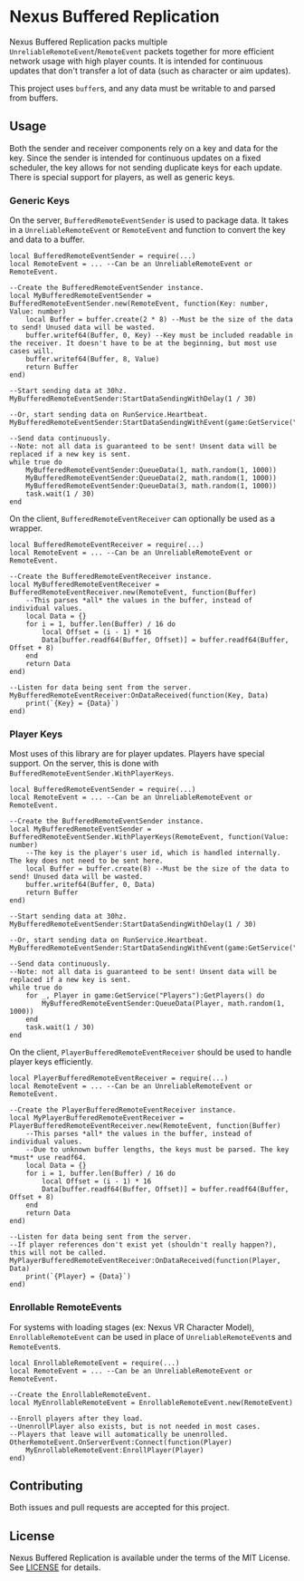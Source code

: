 # Nexus Buffered Replication
Nexus Buffered Replication packs multiple `UnreliableRemoteEvent`/`RemoteEvent`
packets together for more efficient network usage with high player counts. It
is intended for continuous updates that don't transfer a lot of data (such as
character or aim updates).

This project uses `buffer`s, and any data must be writable to and parsed from
buffers.

## Usage
Both the sender and receiver components rely on a key and data for the key.
Since the sender is intended for continuous updates on a fixed scheduler,
the key allows for not sending duplicate keys for each update. There is special
support for players, as well as generic keys.

### Generic Keys
On the server, `BufferedRemoteEventSender` is used to package data. It takes
in a `UnreliableRemoteEvent` or `RemoteEvent` and function to convert the key
and data to a buffer.

```luau
local BufferedRemoteEventSender = require(...)
local RemoteEvent = ... --Can be an UnreliableRemoteEvent or RemoteEvent.

--Create the BufferedRemoteEventSender instance.
local MyBufferedRemoteEventSender = BufferedRemoteEventSender.new(RemoteEvent, function(Key: number, Value: number)
    local Buffer = buffer.create(2 * 8) --Must be the size of the data to send! Unused data will be wasted.
    buffer.writef64(Buffer, 0, Key) --Key must be included readable in the receiver. It doesn't have to be at the beginning, but most use cases will.
    buffer.writef64(Buffer, 8, Value)
    return Buffer
end)

--Start sending data at 30hz.
MyBufferedRemoteEventSender:StartDataSendingWithDelay(1 / 30)

--Or, start sending data on RunService.Heartbeat.
MyBufferedRemoteEventSender:StartDataSendingWithEvent(game:GetService("RunService").Heartbeat)

--Send data continuously.
--Note: not all data is guaranteed to be sent! Unsent data will be replaced if a new key is sent.
while true do
    MyBufferedRemoteEventSender:QueueData(1, math.random(1, 1000))
    MyBufferedRemoteEventSender:QueueData(2, math.random(1, 1000))
    MyBufferedRemoteEventSender:QueueData(3, math.random(1, 1000))
    task.wait(1 / 30)
end
```

On the client, `BufferedRemoteEventReceiver` can optionally be used as a wrapper.
```luau
local BufferedRemoteEventReceiver = require(...)
local RemoteEvent = ... --Can be an UnreliableRemoteEvent or RemoteEvent.

--Create the BufferedRemoteEventReceiver instance.
local MyBufferedRemoteEventReceiver = BufferedRemoteEventReceiver.new(RemoteEvent, function(Buffer)
    --This parses *all* the values in the buffer, instead of individual values.
    local Data = {}
    for i = 1, buffer.len(Buffer) / 16 do
        local Offset = (i - 1) * 16
        Data[buffer.readf64(Buffer, Offset)] = buffer.readf64(Buffer, Offset + 8)
    end
    return Data
end)

--Listen for data being sent from the server.
MyBufferedRemoteEventReceiver:OnDataReceived(function(Key, Data)
    print(`{Key} = {Data}`)
end)
```

### Player Keys
Most uses of this library are for player updates. Players have special support.
On the server, this is done with `BufferedRemoteEventSender.WithPlayerKeys`.

```luau
local BufferedRemoteEventSender = require(...)
local RemoteEvent = ... --Can be an UnreliableRemoteEvent or RemoteEvent.

--Create the BufferedRemoteEventSender instance.
local MyBufferedRemoteEventSender = BufferedRemoteEventSender.WithPlayerKeys(RemoteEvent, function(Value: number)
    --The key is the player's user id, which is handled internally. The key does not need to be sent here.
    local Buffer = buffer.create(8) --Must be the size of the data to send! Unused data will be wasted.
    buffer.writef64(Buffer, 0, Data)
    return Buffer
end)

--Start sending data at 30hz.
MyBufferedRemoteEventSender:StartDataSendingWithDelay(1 / 30)

--Or, start sending data on RunService.Heartbeat.
MyBufferedRemoteEventSender:StartDataSendingWithEvent(game:GetService("RunService").Heartbeat)

--Send data continuously.
--Note: not all data is guaranteed to be sent! Unsent data will be replaced if a new key is sent.
while true do
    for _, Player in game:GetService("Players"):GetPlayers() do
        MyBufferedRemoteEventSender:QueueData(Player, math.random(1, 1000))
    end
    task.wait(1 / 30)
end
```

On the client, `PlayerBufferedRemoteEventReceiver` should be used to handle player
keys efficiently.

```luau
local PlayerBufferedRemoteEventReceiver = require(...)
local RemoteEvent = ... --Can be an UnreliableRemoteEvent or RemoteEvent.

--Create the PlayerBufferedRemoteEventReceiver instance.
local MyPlayerBufferedRemoteEventReceiver = PlayerBufferedRemoteEventReceiver.new(RemoteEvent, function(Buffer)
    --This parses *all* the values in the buffer, instead of individual values.
    --Due to unknown buffer lengths, the keys must be parsed. The key *must* use readf64.
    local Data = {}
    for i = 1, buffer.len(Buffer) / 16 do
        local Offset = (i - 1) * 16
        Data[buffer.readf64(Buffer, Offset)] = buffer.readf64(Buffer, Offset + 8)
    end
    return Data
end)

--Listen for data being sent from the server.
--If player references don't exist yet (shouldn't really happen?), this will not be called.
MyPlayerBufferedRemoteEventReceiver:OnDataReceived(function(Player, Data)
    print(`{Player} = {Data}`)
end)
```

### Enrollable RemoteEvents
For systems with loading stages (ex: Nexus VR Character Model),
`EnrollableRemoteEvent` can be used in place of `UnreliableRemoteEvent`s
and `RemoteEvent`s.

```luau
local EnrollableRemoteEvent = require(...)
local RemoteEvent = ... --Can be an UnreliableRemoteEvent or RemoteEvent.

--Create the EnrollableRemoteEvent.
local MyEnrollableRemoteEvent = EnrollableRemoteEvent.new(RemoteEvent)

--Enroll players after they load.
--UnenrollPlayer also exists, but is not needed in most cases.
--Players that leave will automatically be unenrolled.
OtherRemoteEvent.OnServerEvent:Connect(function(Player)
    MyEnrollableRemoteEvent:EnrollPlayer(Player)
end)
```

## Contributing
Both issues and pull requests are accepted for this project.

## License
Nexus Buffered Replication is available under the terms of the MIT License. See
[LICENSE](LICENSE) for details.